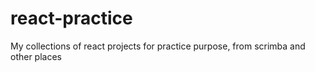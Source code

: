 # react-practice

My collections of react projects for practice purpose, from scrimba and other places 
